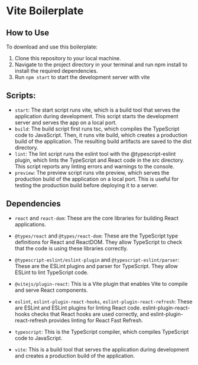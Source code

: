 # Vite Boilerplate

## How to Use
To download and use this boilerplate:

1. Clone this repository to your local machine.
2. Navigate to the project directory in your terminal and run npm install to install the required dependencies.
3. Run `npm start` to start the development server with vite

## Scripts:
- `start`: The start script runs vite, which is a build tool that serves the application during development. This script starts the development server and serves the app on a local port.
- `build`: The build script first runs tsc, which compiles the TypeScript code to JavaScript. Then, it runs vite build, which creates a production build of the application. The resulting build artifacts are saved to the dist directory.
- `lint`: The lint script runs the eslint tool with the @typescript-eslint plugin, which lints the TypeScript and React code in the src directory. This script reports any linting errors and warnings to the console.
- `preview`: The preview script runs vite preview, which serves the production build of the application on a local port. This is useful for testing the production build before deploying it to a server.

## Dependencies
- `react` and `react-dom`: These are the core libraries for building React applications.

- `@types/react` and `@types/react-dom`: These are the TypeScript type definitions for React and ReactDOM. They allow TypeScript to check that the code is using these libraries correctly.

- `@typescript-eslint/eslint-plugin` and `@typescript-eslint/parser`: These are the ESLint plugins and parser for TypeScript. They allow ESLint to lint TypeScript code.

- `@vitejs/plugin-react`: This is a Vite plugin that enables Vite to compile and serve React components.

- `eslint`, `eslint-plugin-react-hooks`, `eslint-plugin-react-refresh`: These are ESLint and ESLint plugins for linting React code. eslint-plugin-react-hooks checks that React hooks are used correctly, and eslint-plugin-react-refresh provides linting for React Fast Refresh.

- `typescript`: This is the TypeScript compiler, which compiles TypeScript code to JavaScript.

- `vite`: This is a build tool that serves the application during development and creates a production build of the application.